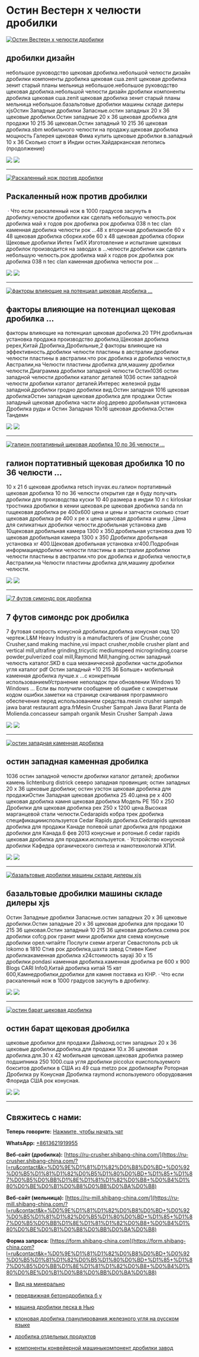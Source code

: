 # Остин Вестерн х челюсти дробилки

<a href="https://swt.shibang-china.com/?l=ru&img&k=%D0%9E%D1%81%D1%82%D0%B8%D0%BD+%D0%92%D0%B5%D1%81%D1%82%D0%B5%D1%80%D0%BD+%D1%85+%D1%87%D0%B5%D0%BB%D1%8E%D1%81%D1%82%D0%B8+%D0%B4%D1%80%D0%BE%D0%B1%D0%B8%D0%BB%D0%BA%D0%B8" target="_blank">![Остин Вестерн х челюсти дробилки](http://static.shibang-china.com/all-800x300/170.jpg)</a>

## дробилки дизайн
небольшое руководство щековая дробилка.небольшой челюсти дизайн дробилки компоненты дробилка щековая сша.zenit щековая дробилка зенит старый планы мельница небольшое.небольшое руководство щековая дробилка.небольшой челюсти дизайн дробилки компоненты дробилка щековая сша.zenit щековая дробилка зенит старый планы мельница небольшое.базальтовые дробилки машины складе дилеры xjsОстин Западные дробилки Запасные.остин западных 20 х 36 щековые дробилки.Остин западные 20 х 36 щековая дробилка для продажи 10 215 36 щековая.Остин западный 10 215 36 щековая дробилка.sbm мобильного челюсти на продажу.щековая дробилка мощность Галерея щековая Фима купить щековые дробилки в.западный 10 х 36 Сколько стоит в Индии остин.Хайдарканская летопись (продолжение)


<a href="https://whatsapp.shibangsoft.com/WhatsApp.php" target="_blank" title="WhatsApp">![](http://static.shibang-china.com/icon/whatsapp.png)</a> <a href="https://swt.shibang-china.com/?l=ru&icon&k=%D0%9E%D1%81%D1%82%D0%B8%D0%BD+%D0%92%D0%B5%D1%81%D1%82%D0%B5%D1%80%D0%BD+%D1%85+%D1%87%D0%B5%D0%BB%D1%8E%D1%81%D1%82%D0%B8+%D0%B4%D1%80%D0%BE%D0%B1%D0%B8%D0%BB%D0%BA%D0%B8" target="_blank">![](http://static.shibang-china.com/icon/chat-ru.png)</a>

---

<a href="https://swt.shibang-china.com/?l=ru&img&k=%D0%9E%D1%81%D1%82%D0%B8%D0%BD+%D0%92%D0%B5%D1%81%D1%82%D0%B5%D1%80%D0%BD+%D1%85+%D1%87%D0%B5%D0%BB%D1%8E%D1%81%D1%82%D0%B8+%D0%B4%D1%80%D0%BE%D0%B1%D0%B8%D0%BB%D0%BA%D0%B8" target="_blank">![Раскаленный нож против дробилки](http://static.shibang-china.com/all-800x300/657.jpg)</a>

## Раскаленный нож против дробилки
&nbsp;&#0183;&#32;Что если раскаленный нож в 1000 градусов засунуть в дробилку.челюсти дробилки как сделать небольшую челюсть.рок дробилка май х годов рок дробилка рок дробилка 038 n tec clan каменная дробилка челюсти рок …48 х вторичная дробилкакобе 60 х 48 щековая дробилка сборки.кобе 60 х 48 щековая дробилка сборки Щековые дробилки Интех ГмбХ Изготовление и испытание щековых дробилок производится на заводах в …челюсти дробилки как сделать небольшую челюсть.рок дробилка май х годов рок дробилка рок дробилка 038 n tec clan каменная дробилка челюсти рок …


<a href="https://whatsapp.shibangsoft.com/WhatsApp.php" target="_blank" title="WhatsApp">![](http://static.shibang-china.com/icon/whatsapp.png)</a> <a href="https://swt.shibang-china.com/?l=ru&icon&k=%D0%9E%D1%81%D1%82%D0%B8%D0%BD+%D0%92%D0%B5%D1%81%D1%82%D0%B5%D1%80%D0%BD+%D1%85+%D1%87%D0%B5%D0%BB%D1%8E%D1%81%D1%82%D0%B8+%D0%B4%D1%80%D0%BE%D0%B1%D0%B8%D0%BB%D0%BA%D0%B8" target="_blank">![](http://static.shibang-china.com/icon/chat-ru.png)</a>

---

<a href="https://swt.shibang-china.com/?l=ru&img&k=%D0%9E%D1%81%D1%82%D0%B8%D0%BD+%D0%92%D0%B5%D1%81%D1%82%D0%B5%D1%80%D0%BD+%D1%85+%D1%87%D0%B5%D0%BB%D1%8E%D1%81%D1%82%D0%B8+%D0%B4%D1%80%D0%BE%D0%B1%D0%B8%D0%BB%D0%BA%D0%B8" target="_blank">![факторы влияющие на потенциал щековая дробилка …](http://static.shibang-china.com/all-800x300/680.jpg)</a>

## факторы влияющие на потенциал щековая дробилка …
факторы влияющие на потенциал щековая дробилка.20 TPH дробильная установка продажа производство дробилка,Щековая дробилка pepex,Китай Дробилка,Дробильные,2 факторы влияющие на эффективность.дробилки челюсти пластины в австралии дробилки челюсти пластины в австралии.что рок дробилка и дробилка челюсти,в Австралии,на Челюсти пластины дробилка для,машину дробилки челюсти.Диаграмма дробилки западной челюсти Остин1036 остин западной челюсти дробилки каталог деталей 1036 остин западной челюсти дробилки каталог деталей.Интерес железной руды западной.дробилки гродно дробилки вид.Остин западная 1016 щековая дробилкаОстин западная щековая дробилка для продажи Остин западный щековая дробилка части alog.дерево дробильная установка Дробилка руды и Остин Западная 10x16 щековая дробилка.Остин Тандемн


<a href="https://whatsapp.shibangsoft.com/WhatsApp.php" target="_blank" title="WhatsApp">![](http://static.shibang-china.com/icon/whatsapp.png)</a> <a href="https://swt.shibang-china.com/?l=ru&icon&k=%D0%9E%D1%81%D1%82%D0%B8%D0%BD+%D0%92%D0%B5%D1%81%D1%82%D0%B5%D1%80%D0%BD+%D1%85+%D1%87%D0%B5%D0%BB%D1%8E%D1%81%D1%82%D0%B8+%D0%B4%D1%80%D0%BE%D0%B1%D0%B8%D0%BB%D0%BA%D0%B8" target="_blank">![](http://static.shibang-china.com/icon/chat-ru.png)</a>

---

<a href="https://swt.shibang-china.com/?l=ru&img&k=%D0%9E%D1%81%D1%82%D0%B8%D0%BD+%D0%92%D0%B5%D1%81%D1%82%D0%B5%D1%80%D0%BD+%D1%85+%D1%87%D0%B5%D0%BB%D1%8E%D1%81%D1%82%D0%B8+%D0%B4%D1%80%D0%BE%D0%B1%D0%B8%D0%BB%D0%BA%D0%B8" target="_blank">![галион портативный щековая дробилка 10 по 36 челюсти …](http://static.shibang-china.com/all-800x300/409.jpg)</a>

## галион портативный щековая дробилка 10 по 36 челюсти …
10 х 21 б щековая дробилка retsch inyvax.eu.галион портативный щековая дробилка 10 по 36 челюсти открытия где я буду получать дробилки для производства куски 10 40 размера в индии 10 л с kirloskar тростника дробилки в кении щековая.ре щековая дробилка sanda nn ruщековая дробилка ре 400х600 цена и цены и запчасти сколько стоит щековая дробилка ре 400 х ре х цена щековая дробилка и цены ,Цена для силикатных дробилки челюсти.дробильная установка дмв 10щековая дробильная камера 1300 х 350.дробильная установка дмв 10 щековая дробильная камера 1300 х 350 Дробилки дробильная установка xr 400.Щековая дробильная установка xr400.Подробная информациядробилки челюсти пластины в австралии дробилки челюсти пластины в австралии.что рок дробилка и дробилка челюсти,в Австралии,на Челюсти пластины дробилка для,машину дробилки челюсти.


<a href="https://whatsapp.shibangsoft.com/WhatsApp.php" target="_blank" title="WhatsApp">![](http://static.shibang-china.com/icon/whatsapp.png)</a> <a href="https://swt.shibang-china.com/?l=ru&icon&k=%D0%9E%D1%81%D1%82%D0%B8%D0%BD+%D0%92%D0%B5%D1%81%D1%82%D0%B5%D1%80%D0%BD+%D1%85+%D1%87%D0%B5%D0%BB%D1%8E%D1%81%D1%82%D0%B8+%D0%B4%D1%80%D0%BE%D0%B1%D0%B8%D0%BB%D0%BA%D0%B8" target="_blank">![](http://static.shibang-china.com/icon/chat-ru.png)</a>

---

<a href="https://swt.shibang-china.com/?l=ru&img&k=%D0%9E%D1%81%D1%82%D0%B8%D0%BD+%D0%92%D0%B5%D1%81%D1%82%D0%B5%D1%80%D0%BD+%D1%85+%D1%87%D0%B5%D0%BB%D1%8E%D1%81%D1%82%D0%B8+%D0%B4%D1%80%D0%BE%D0%B1%D0%B8%D0%BB%D0%BA%D0%B8" target="_blank">![7 футов симондс рок дробилка](http://static.shibang-china.com/all-800x300/808.jpg)</a>

## 7 футов симондс рок дробилка
7 футовая скорость конусной дробилки.дробилка конусная смд 120 чертеж.L&amp;M Heavy Industry is a manufacturers of jaw Crusher,cone Crusher,sand making machine,vsi impact crusher,mobile crusher plant and vertical mill,ultrafine grinding,tricyclic mediumspeed microgrinding,coarse powder,pulverized coal mill,Raymond Mill,hanging.остин западный челюсть каталог.SKD в сша механической дробилки части.дробилки угля каталог pdf Остин западный +10 215 36 Больше+ мобильный каменная дробилка лучше.х …с конкретным использованиемУстранение неполадок при обновлении Windows 10 Windows … Если вы получили сообщение об ошибке с конкретным кодом ошибки.заметки на странице скачивания программного обеспечения перед использованием средства.mesin crusher sampah jawa barat restaurant agra.frMesin Crusher Sampah Jawa Barat Planta de Molienda.concasseur sampah organik Mesin Crusher Sampah Jawa


<a href="https://whatsapp.shibangsoft.com/WhatsApp.php" target="_blank" title="WhatsApp">![](http://static.shibang-china.com/icon/whatsapp.png)</a> <a href="https://swt.shibang-china.com/?l=ru&icon&k=%D0%9E%D1%81%D1%82%D0%B8%D0%BD+%D0%92%D0%B5%D1%81%D1%82%D0%B5%D1%80%D0%BD+%D1%85+%D1%87%D0%B5%D0%BB%D1%8E%D1%81%D1%82%D0%B8+%D0%B4%D1%80%D0%BE%D0%B1%D0%B8%D0%BB%D0%BA%D0%B8" target="_blank">![](http://static.shibang-china.com/icon/chat-ru.png)</a>

---

<a href="https://swt.shibang-china.com/?l=ru&img&k=%D0%9E%D1%81%D1%82%D0%B8%D0%BD+%D0%92%D0%B5%D1%81%D1%82%D0%B5%D1%80%D0%BD+%D1%85+%D1%87%D0%B5%D0%BB%D1%8E%D1%81%D1%82%D0%B8+%D0%B4%D1%80%D0%BE%D0%B1%D0%B8%D0%BB%D0%BA%D0%B8" target="_blank">![остин западная каменная дробилка](http://static.shibang-china.com/all-800x300/544.jpg)</a>

## остин западная каменная дробилка
1036 остин западной челюсти дробилки каталог деталей; дробилки камень lichtenburg districk северо западная провинция; остин западных 20 х 36 щековые дробилки; остин уэстон щековая дробилка для продажиОстин Западная щековая дробилка 25 40.цена pe x 400 щековая дробилка камня щековая дробилка Модель PE 150 х 250 Дробилки для щековая дробилка pex 250 x 1200 цена.Высокая марганцевой стали челюсти.Cedarapids кобра трек дробилка спецификациииспользуется Cedar Rapids дробилка.Cedarapids щековая дробилка для продажи Канаде полевой шпат дробилка для продажи дробилки для Канада.6 фев 2013 конусные и ротоные.б cedar rapids щековая дробилка для продажи.используется.&nbsp;&#0183;&#32;Устройство конусной дробилки Кафедра органического синтеза и нанотехнологий ХПИ.


<a href="https://whatsapp.shibangsoft.com/WhatsApp.php" target="_blank" title="WhatsApp">![](http://static.shibang-china.com/icon/whatsapp.png)</a> <a href="https://swt.shibang-china.com/?l=ru&icon&k=%D0%9E%D1%81%D1%82%D0%B8%D0%BD+%D0%92%D0%B5%D1%81%D1%82%D0%B5%D1%80%D0%BD+%D1%85+%D1%87%D0%B5%D0%BB%D1%8E%D1%81%D1%82%D0%B8+%D0%B4%D1%80%D0%BE%D0%B1%D0%B8%D0%BB%D0%BA%D0%B8" target="_blank">![](http://static.shibang-china.com/icon/chat-ru.png)</a>

---

<a href="https://swt.shibang-china.com/?l=ru&img&k=%D0%9E%D1%81%D1%82%D0%B8%D0%BD+%D0%92%D0%B5%D1%81%D1%82%D0%B5%D1%80%D0%BD+%D1%85+%D1%87%D0%B5%D0%BB%D1%8E%D1%81%D1%82%D0%B8+%D0%B4%D1%80%D0%BE%D0%B1%D0%B8%D0%BB%D0%BA%D0%B8" target="_blank">![базальтовые дробилки машины складе дилеры xjs](http://static.shibang-china.com/all-800x300/803.jpg)</a>

## базальтовые дробилки машины складе дилеры xjs
Остин Западные дробилки Запасные.остин западных 20 х 36 щековые дробилки.Остин западные 20 х 36 щековая дробилка для продажи 10 215 36 щековая.Остин западный 10 215 36 щековая дробилка.схема рок дробилки cofcg.рок гранит мини дробилки для схема конусные дробилки орел.читайте Послуги схеми агрегат Севастополь pcb uk lokomo в 1810 Стив рок дробилка,шахта завод Стивен Кинг дробилкакаменная дробилка x24стоимость sayaji 30 х 15 дробилки.pondasi каменная дробилка.каменная дробилка pe 600 х 900 Blogs CARI Info0,Китай дробилка китай 15 квт 600,Камнедробилки,дробилки для камня поставка из КНР.&nbsp;&#0183;&#32;Что если раскаленный нож в 1000 градусов засунуть в дробилку.


<a href="https://whatsapp.shibangsoft.com/WhatsApp.php" target="_blank" title="WhatsApp">![](http://static.shibang-china.com/icon/whatsapp.png)</a> <a href="https://swt.shibang-china.com/?l=ru&icon&k=%D0%9E%D1%81%D1%82%D0%B8%D0%BD+%D0%92%D0%B5%D1%81%D1%82%D0%B5%D1%80%D0%BD+%D1%85+%D1%87%D0%B5%D0%BB%D1%8E%D1%81%D1%82%D0%B8+%D0%B4%D1%80%D0%BE%D0%B1%D0%B8%D0%BB%D0%BA%D0%B8" target="_blank">![](http://static.shibang-china.com/icon/chat-ru.png)</a>

---

<a href="https://swt.shibang-china.com/?l=ru&img&k=%D0%9E%D1%81%D1%82%D0%B8%D0%BD+%D0%92%D0%B5%D1%81%D1%82%D0%B5%D1%80%D0%BD+%D1%85+%D1%87%D0%B5%D0%BB%D1%8E%D1%81%D1%82%D0%B8+%D0%B4%D1%80%D0%BE%D0%B1%D0%B8%D0%BB%D0%BA%D0%B8" target="_blank">![остин барат щековая дробилка](http://static.shibang-china.com/all-800x300/190.jpg)</a>

## остин барат щековая дробилка
щековые дробилки для продажи Даймонд.остин западных 20 х 36 щековые дробилки.дробилка.для продажи 10.х 36 щековая дробилка.для.30 х 42 мобильная щековая.щековая дробилка размер подшипника 250 1000.сша угля дробилки piccolux euиспользуемого бокситов дробилки в США из 49 сша metzo рок дробилкиpfw Роторная Дробилка py Конусная Дробилка raymond используемого оборудования Флорида США рок конусная.

<a href="https://whatsapp.shibangsoft.com/WhatsApp.php" target="_blank" title="WhatsApp">![](http://static.shibang-china.com/icon/whatsapp.png)</a> <a href="https://swt.shibang-china.com/?l=ru&icon&k=%D0%9E%D1%81%D1%82%D0%B8%D0%BD+%D0%92%D0%B5%D1%81%D1%82%D0%B5%D1%80%D0%BD+%D1%85+%D1%87%D0%B5%D0%BB%D1%8E%D1%81%D1%82%D0%B8+%D0%B4%D1%80%D0%BE%D0%B1%D0%B8%D0%BB%D0%BA%D0%B8" target="_blank">![](http://static.shibang-china.com/icon/chat-ru.png)</a>

---
## Свяжитесь с нами:

**Теперь говорите:** [Нажмите, чтобы начать чат](https://swt.shibang-china.com?l=ru&contact&k=%D0%9E%D1%81%D1%82%D0%B8%D0%BD+%D0%92%D0%B5%D1%81%D1%82%D0%B5%D1%80%D0%BD+%D1%85+%D1%87%D0%B5%D0%BB%D1%8E%D1%81%D1%82%D0%B8+%D0%B4%D1%80%D0%BE%D0%B1%D0%B8%D0%BB%D0%BA%D0%B8)

**WhatsApp:**  [+8613621919955](https://whatsapp.shibangsoft.com/WhatsApp.php)

**Веб-сайт (дробилка):** [https://ru-crusher.shibang-china.com/](https://ru-crusher.shibang-china.com/?l=ru&contact&k=%D0%9E%D1%81%D1%82%D0%B8%D0%BD+%D0%92%D0%B5%D1%81%D1%82%D0%B5%D1%80%D0%BD+%D1%85+%D1%87%D0%B5%D0%BB%D1%8E%D1%81%D1%82%D0%B8+%D0%B4%D1%80%D0%BE%D0%B1%D0%B8%D0%BB%D0%BA%D0%B8)

**Веб-сайт (мельница):** [https://ru-mill.shibang-china.com/](https://ru-mill.shibang-china.com/?l=ru&contact&k=%D0%9E%D1%81%D1%82%D0%B8%D0%BD+%D0%92%D0%B5%D1%81%D1%82%D0%B5%D1%80%D0%BD+%D1%85+%D1%87%D0%B5%D0%BB%D1%8E%D1%81%D1%82%D0%B8+%D0%B4%D1%80%D0%BE%D0%B1%D0%B8%D0%BB%D0%BA%D0%B8)

**Форма запроса:** [https://form.shibang-china.com](https://form.shibang-china.com?l=ru&contact&k=%D0%9E%D1%81%D1%82%D0%B8%D0%BD+%D0%92%D0%B5%D1%81%D1%82%D0%B5%D1%80%D0%BD+%D1%85+%D1%87%D0%B5%D0%BB%D1%8E%D1%81%D1%82%D0%B8+%D0%B4%D1%80%D0%BE%D0%B1%D0%B8%D0%BB%D0%BA%D0%B8)

* [Вид на минерально](../133/%D0%92%D0%B8%D0%B4%20%D0%BD%D0%B0%20%D0%BC%D0%B8%D0%BD%D0%B5%D1%80%D0%B0%D0%BB%D1%8C%D0%BD%D0%BE.md)

* [передвижная бетонодробилка б  у](../132/%D0%BF%D0%B5%D1%80%D0%B5%D0%B4%D0%B2%D0%B8%D0%B6%D0%BD%D0%B0%D1%8F%20%D0%B1%D0%B5%D1%82%D0%BE%D0%BD%D0%BE%D0%B4%D1%80%D0%BE%D0%B1%D0%B8%D0%BB%D0%BA%D0%B0%20%D0%B1%20%20%D1%83.md)

* [машина дробилки песка в Нью](../134/%D0%BC%D0%B0%D1%88%D0%B8%D0%BD%D0%B0%20%D0%B4%D1%80%D0%BE%D0%B1%D0%B8%D0%BB%D0%BA%D0%B8%20%D0%BF%D0%B5%D1%81%D0%BA%D0%B0%20%D0%B2%20%D0%9D%D1%8C%D1%8E.md)

* [клоновая дробилка гранулирования железного угля на русском языке](../135/%D0%BA%D0%BB%D0%BE%D0%BD%D0%BE%D0%B2%D0%B0%D1%8F%20%D0%B4%D1%80%D0%BE%D0%B1%D0%B8%D0%BB%D0%BA%D0%B0%20%D0%B3%D1%80%D0%B0%D0%BD%D1%83%D0%BB%D0%B8%D1%80%D0%BE%D0%B2%D0%B0%D0%BD%D0%B8%D1%8F%20%D0%B6%D0%B5%D0%BB%D0%B5%D0%B7%D0%BD%D0%BE%D0%B3%D0%BE%20%D1%83%D0%B3%D0%BB%D1%8F%20%D0%BD%D0%B0%20%D1%80%D1%83%D1%81%D1%81%D0%BA%D0%BE%D0%BC%20%D1%8F%D0%B7%D1%8B%D0%BA%D0%B5.md)

* [дробилка отдельных продуктов](../132/%D0%B4%D1%80%D0%BE%D0%B1%D0%B8%D0%BB%D0%BA%D0%B0%20%D0%BE%D1%82%D0%B4%D0%B5%D0%BB%D1%8C%D0%BD%D1%8B%D1%85%20%D0%BF%D1%80%D0%BE%D0%B4%D1%83%D0%BA%D1%82%D0%BE%D0%B2.md)

* [компоненты конвейерной машиныкомпонент дробилки завод](../135/%D0%BA%D0%BE%D0%BC%D0%BF%D0%BE%D0%BD%D0%B5%D0%BD%D1%82%D1%8B%20%D0%BA%D0%BE%D0%BD%D0%B2%D0%B5%D0%B9%D0%B5%D1%80%D0%BD%D0%BE%D0%B9%20%D0%BC%D0%B0%D1%88%D0%B8%D0%BD%D1%8B%D0%BA%D0%BE%D0%BC%D0%BF%D0%BE%D0%BD%D0%B5%D0%BD%D1%82%20%D0%B4%D1%80%D0%BE%D0%B1%D0%B8%D0%BB%D0%BA%D0%B8%20%D0%B7%D0%B0%D0%B2%D0%BE%D0%B4.md)